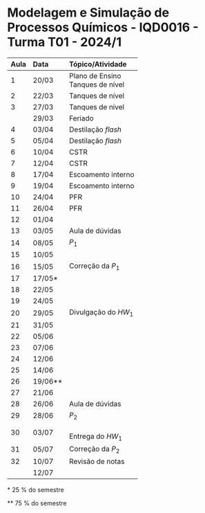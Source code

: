 # Modelagem e Simulação de Processos Químicos - IQD0016 - Turma T01 - 2024/1

| Aula | Data | Tópico/Atividade |
| :--- | :--- | :--- |
| 1 | 20/03 | Plano de Ensino <br> Tanques de nível |
| 2 | 22/03 | Tanques de nível |
| 3 | 27/03 | Tanques de nível |
| | 29/03 | Feriado |
| 4 | 03/04 | Destilação *flash* |
| 5 | 05/04 | Destilação *flash* |
| 6 | 10/04 | CSTR |
| 7 | 12/04 | CSTR |
| 8 | 17/04 | Escoamento interno |
| 9 | 19/04 | Escoamento interno |
| 10 | 24/04 | PFR |
| 11 | 26/04 | PFR |
| 12 | 01/04 |  |
| 13 | 03/05 | Aula de dúvidas |
| 14 | 08/05 | *P*<sub>1</sub> |
| 15 | 10/05 |  |
| 16 | 15/05 | Correção da *P*<sub>1</sub> |
| 17 | 17/05* |  |
| 18 | 22/05 |  |
| 19 | 24/05 |  |
| 20 | 29/05 | Divulgação do *HW*<sub>1</sub> |
| 21 | 31/05 |  |
| 22 | 05/06 |  |
| 23 | 07/06 |  |
| 24 | 12/06 |  |
| 25 | 14/06 |  |
| 26 | 19/06** |  |
| 27 | 21/06 |  |
| 28 | 26/06 | Aula de dúvidas |
| 29 | 28/06 | *P*<sub>2</sub> |
| 30 | 03/07 |  <br> Entrega do *HW*<sub>1</sub> |
| 31 | 05/07 | Correção da *P*<sub>2</sub> |
| 32 | 10/07 | Revisão de notas |
|  | 12/07 |  |

\* 25 % do semestre

\** 75 % do semestre
